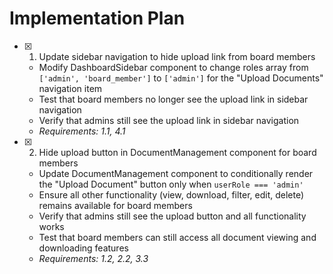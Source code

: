 # Implementation Plan

- [x] 1. Update sidebar navigation to hide upload link from board members


  - Modify DashboardSidebar component to change roles array from `['admin', 'board_member']` to `['admin']` for the "Upload Documents" navigation item
  - Test that board members no longer see the upload link in sidebar navigation
  - Verify that admins still see the upload link in sidebar navigation
  - _Requirements: 1.1, 4.1_

- [x] 2. Hide upload button in DocumentManagement component for board members



  - Update DocumentManagement component to conditionally render the "Upload Document" button only when `userRole === 'admin'`
  - Ensure all other functionality (view, download, filter, edit, delete) remains available for board members
  - Verify that admins still see the upload button and all functionality works
  - Test that board members can still access all document viewing and downloading features
  - _Requirements: 1.2, 2.2, 3.3_